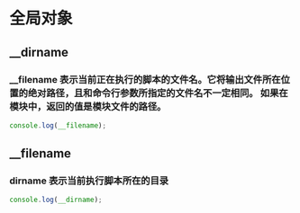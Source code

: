 # 全局对象

## __dirname
### __filename 表示当前正在执行的脚本的文件名。它将输出文件所在位置的绝对路径，且和命令行参数所指定的文件名不一定相同。 如果在模块中，返回的值是模块文件的路径。
```js
console.log(__filename);
```

## __filename
### dirname 表示当前执行脚本所在的目录
```js
console.log(__dirname);
```